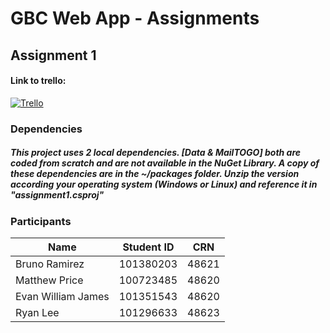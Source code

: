 # GBC Web App - Assignments
## Assignment 1
#### Link to trello:
[![Trello](https://upload.wikimedia.org/wikipedia/en/8/8c/Trello_logo.svg)](https://trello.com/b/CRBkhaI4/web-dev)

### Dependencies
##### This project uses 2 local dependencies. [Data & MailTOGO] both are coded from scratch and are not available in the NuGet Library. A copy of these dependencies are in the ~/packages folder. Unzip the version according your operating system (Windows or Linux) and reference it in "assignment1.csproj"

### Participants
| Name | Student ID | CRN |
| ---- | ---------- | --- |
| Bruno Ramirez      | 101380203 | 48621 |
| Matthew Price      | 100723485 | 48620 |
| Evan William James | 101351543 | 48620 |
| Ryan Lee           | 101296633 | 48623 |